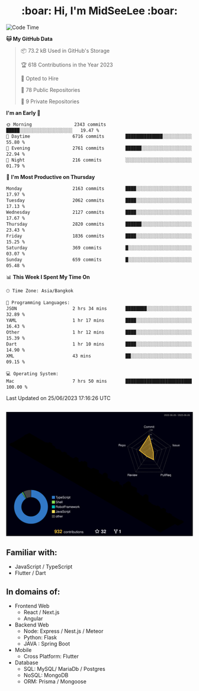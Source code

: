<h1 align="center"> :boar: Hi, I'm MidSeeLee :boar:</h1>
 
<!--START_SECTION:waka-->
![Code Time](http://img.shields.io/badge/Code%20Time-661%20hrs%2028%20mins-blue)

**🐱 My GitHub Data** 

> 📦 73.2 kB Used in GitHub's Storage 
 > 
> 🏆 618 Contributions in the Year 2023
 > 
> 💼 Opted to Hire
 > 
> 📜 78 Public Repositories 
 > 
> 🔑 9 Private Repositories 
 > 
**I'm an Early 🐤** 

```text
🌞 Morning                2343 commits        █████░░░░░░░░░░░░░░░░░░░░   19.47 % 
🌆 Daytime                6716 commits        ██████████████░░░░░░░░░░░   55.80 % 
🌃 Evening                2761 commits        ██████░░░░░░░░░░░░░░░░░░░   22.94 % 
🌙 Night                  216 commits         ░░░░░░░░░░░░░░░░░░░░░░░░░   01.79 % 
```
📅 **I'm Most Productive on Thursday** 

```text
Monday                   2163 commits        ████░░░░░░░░░░░░░░░░░░░░░   17.97 % 
Tuesday                  2062 commits        ████░░░░░░░░░░░░░░░░░░░░░   17.13 % 
Wednesday                2127 commits        ████░░░░░░░░░░░░░░░░░░░░░   17.67 % 
Thursday                 2820 commits        ██████░░░░░░░░░░░░░░░░░░░   23.43 % 
Friday                   1836 commits        ████░░░░░░░░░░░░░░░░░░░░░   15.25 % 
Saturday                 369 commits         █░░░░░░░░░░░░░░░░░░░░░░░░   03.07 % 
Sunday                   659 commits         █░░░░░░░░░░░░░░░░░░░░░░░░   05.48 % 
```


📊 **This Week I Spent My Time On** 

```text
🕑︎ Time Zone: Asia/Bangkok

💬 Programming Languages: 
JSON                     2 hrs 34 mins       ████████░░░░░░░░░░░░░░░░░   32.89 % 
YAML                     1 hr 17 mins        ████░░░░░░░░░░░░░░░░░░░░░   16.43 % 
Other                    1 hr 12 mins        ████░░░░░░░░░░░░░░░░░░░░░   15.39 % 
Dart                     1 hr 10 mins        ████░░░░░░░░░░░░░░░░░░░░░   14.90 % 
XML                      43 mins             ██░░░░░░░░░░░░░░░░░░░░░░░   09.15 % 

💻 Operating System: 
Mac                      7 hrs 50 mins       █████████████████████████   100.00 % 
```


 Last Updated on 25/06/2023 17:16:26 UTC
<!--END_SECTION:waka-->

##

![](./profile-3d-contrib/profile-night-rainbow.svg)

## Familiar with:
- JavaScript / TypeScript
- Flutter / Dart

## In domains of:
- Frontend Web
  - React / Next.js
  - Angular
- Backend Web
  - Node: Express / Nest.js / Meteor
  - Python: Flask
  - JAVA : Spring Boot
- Mobile
  - Cross Platform: Flutter
- Database
  - SQL: MySQL/ MariaDb / Postgres
  - NoSQL: MongoDB
  - ORM: Prisma / Mongoose
